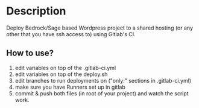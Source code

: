 # Description
Deploy Bedrock/Sage based Wordpress project to a shared hosting (or any other that you have ssh access to) using Gitlab's CI. 

## How to use?
1. edit variables on top of the .gitlab-ci.yml
2. edit variables on top of the deploy.sh
3. edit branches to run deployments on ("only:" sections in .gitlab-ci.yml)
4. make sure you have Runners set up in gitlab
5. commit & push both files (in root of your project) and watch the script work.
